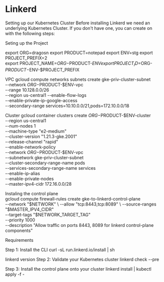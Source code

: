 # Linkerd


Setting up our Kubernetes Cluster
Before installing Linkerd we need an underlying Kubernetes Cluster. If you don't have one, you can create on with the following steps:

Seting up the Project

export ORG=dragosn
export PRODUCT=notepad
export ENV=stg
export PROJECT_PREFIX=2  
export PROJECT_NAME=$ORG-$PRODUCT-$ENV
export PROJECT_ID=$ORG-$PRODUCT-$ENV-$PROJECT_PREFIX

VPC
gcloud compute networks subnets create gke-priv-cluster-subnet \
--network $ORG-$PRODUCT-$ENV-vpc \
--range 10.128.0.0/26 \
--region us-central1 --enable-flow-logs \
--enable-private-ip-google-access \
--secondary-range services=10.10.0.0/21,pods=172.10.0.0/18

Cluster
gcloud container clusters create  $ORG-$PRODUCT-$ENV-cluster \
    --region us-central1 \
    --num-nodes 1 \
    --machine-type "e2-medium" \
    --cluster-version "1.21.3-gke.2001" \
    --release-channel "rapid" \
    --enable-network-policy \
    --network $ORG-$PRODUCT-$ENV-vpc \
    --subnetwork gke-priv-cluster-subnet \
    --cluster-secondary-range-name pods \
    --services-secondary-range-name services \
    --enable-ip-alias \
    --enable-private-nodes \
    --master-ipv4-cidr 172.16.0.0/28
    
  Instaling the control plane   
    gcloud compute firewall-rules create gke-to-linkerd-control-plane \
  --network "$NETWORK" \
  --allow "tcp:8443,tcp:8089" \
  --source-ranges "$MASTER_IPV4_CIDR" \
  --target-tags "$NETWORK_TARGET_TAG" \
  --priority 1000 \
  --description "Allow traffic on ports 8443, 8089 for linkerd control-plane components"
  
  Requirements
  
  Step 1: Install the CLI
  curl -sL run.linkerd.io/install | sh
  
  linkerd version
  Step 2: Validate your Kubernetes cluster
  linkerd check --pre
  
  Step 3: Install the control plane onto your cluster
  linkerd install | kubectl apply -f -
  
  
